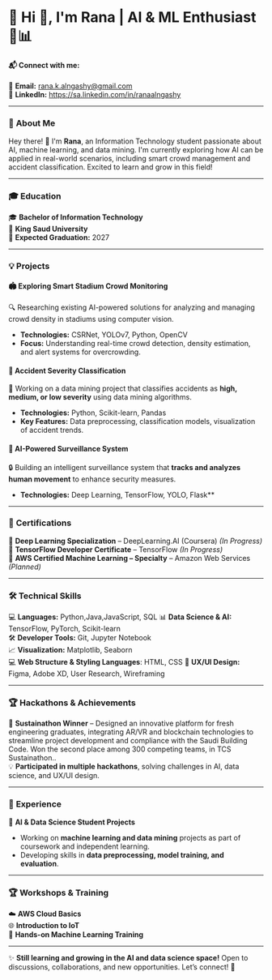 # 🌟 **Hi 👋, I'm Rana | AI & ML Enthusiast 🤖📊**

#### **📬 Connect with me:**  
📧 **Email:** rana.k.alngashy@gmail.com  
📧 **LinkedIn:** https://sa.linkedin.com/in/ranaalngashy

---

### 🧐 **About Me**  
Hey there! 👋 I'm **Rana**, an Information Technology student passionate about AI, machine learning, and data mining. I'm currently exploring how AI can be applied in real-world scenarios, including smart crowd management and accident classification. Excited to learn and grow in this field! 

---

### 🎓 **Education**  
🎓 **Bachelor of Information Technology**  
🏫 **King Saud University**  
📅 **Expected Graduation:** 2027

---

### 💡 **Projects**  

#### 🏟️ **Exploring Smart Stadium Crowd Monitoring**  
🔍 Researching existing AI-powered solutions for analyzing and managing crowd density in stadiums using computer vision.  
- **Technologies:** CSRNet, YOLOv7, Python, OpenCV  
- **Focus:** Understanding real-time crowd detection, density estimation, and alert systems for overcrowding.  

#### 🚗 **Accident Severity Classification**  
🚦 Working on a data mining project that classifies accidents as **high, medium, or low severity** using data mining algorithms.  
- **Technologies:** Python, Scikit-learn, Pandas  
- **Key Features:** Data preprocessing, classification models, visualization of accident trends.  

#### 🎥 **AI-Powered Surveillance System**  
🔒 Building an intelligent surveillance system that **tracks and analyzes human movement** to enhance security measures.  
- **Technologies:** Deep Learning, TensorFlow, YOLO, Flask**

---

### 📜 **Certifications**  
📌 **Deep Learning Specialization** – DeepLearning.AI (Coursera) *(In Progress)*  
📌 **TensorFlow Developer Certificate** – TensorFlow *(In Progress)*  
📌 **AWS Certified Machine Learning – Specialty** – Amazon Web Services *(Planned)*  

---

### 🛠️ **Technical Skills**  
💻 **Languages:** Python,Java,JavaScript, SQL
📊 **Data Science & AI:** TensorFlow, PyTorch, Scikit-learn  
🛠️ **Developer Tools:** Git, Jupyter Notebook  
📈 **Visualization:** Matplotlib, Seaborn  
💻 **Web Structure & Styling Languages**: HTML, CSS
🎨 **UX/UI Design:** Figma, Adobe XD, User Research, Wireframing  

---

### 🏆 **Hackathons & Achievements**  
🥈 **Sustainathon Winner** – Designed an innovative platform for fresh engineering graduates, integrating AR/VR and blockchain technologies to streamline project development and compliance with the Saudi Building Code. Won the second place among 300 competing teams, in TCS Sustainathon..  
💡 **Participated in multiple hackathons**, solving challenges in AI, data science, and UX/UI design.  

---

### 🎯 **Experience**  
📌 **AI & Data Science Student Projects**  
- Working on **machine learning and data mining** projects as part of coursework and independent learning.  
- Developing skills in **data preprocessing, model training, and evaluation**.  

---

### 🏆 **Workshops & Training**  
☁️ **AWS Cloud Basics**  
🌐 **Introduction to IoT**  
🚀 **Hands-on Machine Learning Training**  

---

✨ **Still learning and growing in the AI and data science space!** Open to discussions, collaborations, and new opportunities. Let’s connect! 🚀  
